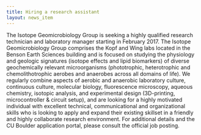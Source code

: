 ```yaml
---
title: Hiring a research assistant
layout: news_item
---
```


The Isotope Geomicrobiology Group is seeking a highly qualified research technician and laboratory manager starting in February 2017.
The Isotope Geomicrobiology Group comprises the Kopf and Wing labs located in the Benson Earth Sciences building and is focused on studying the physiology and geologic signatures (isotope effects and lipid biomarkers) of diverse geochemically relevant microorganisms (phototrophic, heterotrophic and chemolithotrophic aerobes and anaerobes across all domains of life).
We regularly combine aspects of aerobic and anaerobic laboratory culture, continuous culture, molecular biology, fluorescence microscopy, aqueous chemistry, isotopic analysis, and experimental design (3D-printing, microcontroller & circuit setup),
and are looking for a highly motivated individual with excellent technical, communicational and organizational skills who is looking to apply and expand their existing skillset in a friendly and highly collaborate research environment.
For additional details and the CU Boulder application portal, please consult the official job posting.

